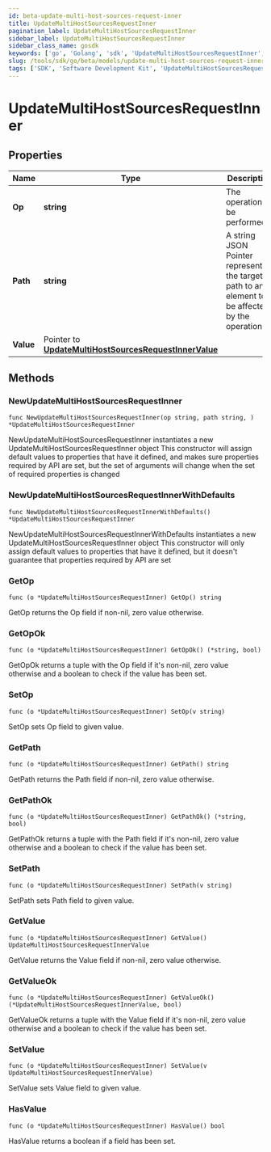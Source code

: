 ```yaml
---
id: beta-update-multi-host-sources-request-inner
title: UpdateMultiHostSourcesRequestInner
pagination_label: UpdateMultiHostSourcesRequestInner
sidebar_label: UpdateMultiHostSourcesRequestInner
sidebar_class_name: gosdk
keywords: ['go', 'Golang', 'sdk', 'UpdateMultiHostSourcesRequestInner', 'BetaUpdateMultiHostSourcesRequestInner'] 
slug: /tools/sdk/go/beta/models/update-multi-host-sources-request-inner
tags: ['SDK', 'Software Development Kit', 'UpdateMultiHostSourcesRequestInner', 'BetaUpdateMultiHostSourcesRequestInner']
---
```


# UpdateMultiHostSourcesRequestInner

## Properties

Name | Type | Description | Notes
------------ | ------------- | ------------- | -------------
**Op** | **string** | The operation to be performed | 
**Path** | **string** | A string JSON Pointer representing the target path to an element to be affected by the operation | 
**Value** | Pointer to [**UpdateMultiHostSourcesRequestInnerValue**](update-multi-host-sources-request-inner-value) |  | [optional] 

## Methods

### NewUpdateMultiHostSourcesRequestInner

`func NewUpdateMultiHostSourcesRequestInner(op string, path string, ) *UpdateMultiHostSourcesRequestInner`

NewUpdateMultiHostSourcesRequestInner instantiates a new UpdateMultiHostSourcesRequestInner object
This constructor will assign default values to properties that have it defined,
and makes sure properties required by API are set, but the set of arguments
will change when the set of required properties is changed

### NewUpdateMultiHostSourcesRequestInnerWithDefaults

`func NewUpdateMultiHostSourcesRequestInnerWithDefaults() *UpdateMultiHostSourcesRequestInner`

NewUpdateMultiHostSourcesRequestInnerWithDefaults instantiates a new UpdateMultiHostSourcesRequestInner object
This constructor will only assign default values to properties that have it defined,
but it doesn't guarantee that properties required by API are set

### GetOp

`func (o *UpdateMultiHostSourcesRequestInner) GetOp() string`

GetOp returns the Op field if non-nil, zero value otherwise.

### GetOpOk

`func (o *UpdateMultiHostSourcesRequestInner) GetOpOk() (*string, bool)`

GetOpOk returns a tuple with the Op field if it's non-nil, zero value otherwise
and a boolean to check if the value has been set.

### SetOp

`func (o *UpdateMultiHostSourcesRequestInner) SetOp(v string)`

SetOp sets Op field to given value.


### GetPath

`func (o *UpdateMultiHostSourcesRequestInner) GetPath() string`

GetPath returns the Path field if non-nil, zero value otherwise.

### GetPathOk

`func (o *UpdateMultiHostSourcesRequestInner) GetPathOk() (*string, bool)`

GetPathOk returns a tuple with the Path field if it's non-nil, zero value otherwise
and a boolean to check if the value has been set.

### SetPath

`func (o *UpdateMultiHostSourcesRequestInner) SetPath(v string)`

SetPath sets Path field to given value.


### GetValue

`func (o *UpdateMultiHostSourcesRequestInner) GetValue() UpdateMultiHostSourcesRequestInnerValue`

GetValue returns the Value field if non-nil, zero value otherwise.

### GetValueOk

`func (o *UpdateMultiHostSourcesRequestInner) GetValueOk() (*UpdateMultiHostSourcesRequestInnerValue, bool)`

GetValueOk returns a tuple with the Value field if it's non-nil, zero value otherwise
and a boolean to check if the value has been set.

### SetValue

`func (o *UpdateMultiHostSourcesRequestInner) SetValue(v UpdateMultiHostSourcesRequestInnerValue)`

SetValue sets Value field to given value.

### HasValue

`func (o *UpdateMultiHostSourcesRequestInner) HasValue() bool`

HasValue returns a boolean if a field has been set.



